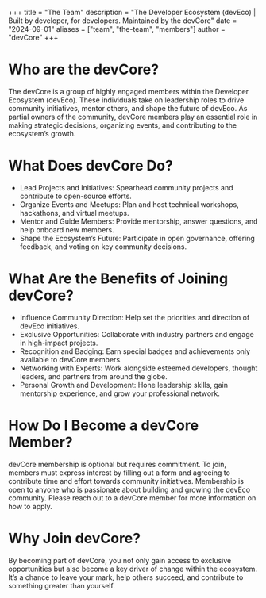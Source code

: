 +++
title = "The Team"
description = "The Developer Ecosystem (devEco) | Built by developer, for developers. Maintained by the devCore"
date = "2024-09-01"
aliases = ["team", "the-team", "members"]
author = "devCore"
+++

# Who are the devCore?
The devCore is a group of highly engaged members within the Developer Ecosystem (devEco). These individuals take on leadership roles to drive community initiatives, mentor others, and shape the future of devEco. As partial owners of the community, devCore members play an essential role in making strategic decisions, organizing events, and contributing to the ecosystem’s growth.

# What Does devCore Do?
- Lead Projects and Initiatives: Spearhead community projects and contribute to open-source efforts.
- Organize Events and Meetups: Plan and host technical workshops, hackathons, and virtual meetups.
- Mentor and Guide Members: Provide mentorship, answer questions, and help onboard new members.
- Shape the Ecosystem’s Future: Participate in open governance, offering feedback, and voting on key community decisions.

# What Are the Benefits of Joining devCore?
- Influence Community Direction: Help set the priorities and direction of devEco initiatives.
- Exclusive Opportunities: Collaborate with industry partners and engage in high-impact projects.
- Recognition and Badging: Earn special badges and achievements only available to devCore members.
- Networking with Experts: Work alongside esteemed developers, thought leaders, and partners from around the globe.
- Personal Growth and Development: Hone leadership skills, gain mentorship experience, and grow your professional network.

# How Do I Become a devCore Member?
devCore membership is optional but requires commitment. To join, members must express interest by filling out a form and agreeing to contribute time and effort towards community initiatives. Membership is open to anyone who is passionate about building and growing the devEco community. Please reach out to a devCore member for more information on how to apply.

# Why Join devCore?
By becoming part of devCore, you not only gain access to exclusive opportunities but also become a key driver of change within the ecosystem. It’s a chance to leave your mark, help others succeed, and contribute to something greater than yourself.



